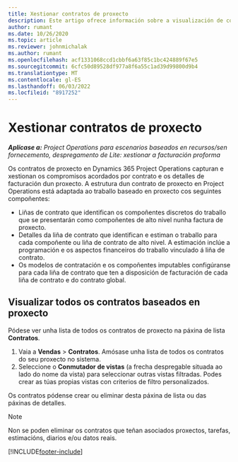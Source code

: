 ```yaml
---
title: Xestionar contratos de proxecto
description: Este artigo ofrece información sobre a visualización de contratos baseados en proxecto.
author: rumant
ms.date: 10/26/2020
ms.topic: article
ms.reviewer: johnmichalak
ms.author: rumant
ms.openlocfilehash: acf1331068ccd1cbbf6a63f85c1bc424889f67e5
ms.sourcegitcommit: 6cfc50d89528df977a8f6a55c1ad39d99800d9b4
ms.translationtype: MT
ms.contentlocale: gl-ES
ms.lasthandoff: 06/03/2022
ms.locfileid: "8917252"
---
```

# <a name="manage-project-contracts"></a>Xestionar contratos de proxecto

_**Aplícase a:** Project Operations para escenarios baseados en recursos/sen fornecemento, despregamento de Lite: xestionar a facturación proforma_

Os contratos de proxecto en Dynamics 365 Project Operations capturan e xestionan os compromisos acordados por contrato e os detalles de facturación dun proxecto. A estrutura dun contrato de proxecto en Project Operations está adaptada ao traballo baseado en proxecto cos seguintes compoñentes:

- Liñas de contrato que identifican os compoñentes discretos do traballo que se presentarán como compoñentes de alto nivel nunha factura de proxecto.
- Detalles da liña de contrato que identifican e estiman o traballo para cada compoñente ou liña de contrato de alto nivel. A estimación inclúe a programación e os aspectos financeiros do traballo vinculado á liña de contrato.
- Os modelos de contratación e os compoñentes imputables configúranse para cada liña de contrato que ten a disposición de facturación de cada liña de contrato e do contrato global.

## <a name="view-all-project-based-contracts"></a>Visualizar todos os contratos baseados en proxecto

Pódese ver unha lista de todos os contratos de proxecto na páxina de lista **Contratos**. 

1. Vaia a **Vendas** > **Contratos**. Amósase unha lista de todos os contratos do seu proxecto no sistema. 
2. Seleccione o **Conmutador de vistas** (a frecha despregable situada ao lado do nome da vista) para seleccionar outras vistas filtradas. Podes crear as túas propias vistas con criterios de filtro personalizados.

Os contratos pódense crear ou eliminar desta páxina de lista ou das páxinas de detalles.

> [!NOTE]
> Non se poden eliminar os contratos que teñan asociados proxectos, tarefas, estimacións, diarios e/ou datos reais. 


[!INCLUDE[footer-include](../../includes/footer-banner.md)]
